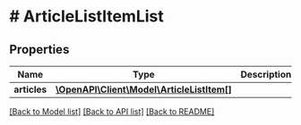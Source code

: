 # # ArticleListItemList

## Properties

Name | Type | Description | Notes
------------ | ------------- | ------------- | -------------
**articles** | [**\OpenAPI\Client\Model\ArticleListItem[]**](ArticleListItem.md) |  | [optional]

[[Back to Model list]](../../README.md#models) [[Back to API list]](../../README.md#endpoints) [[Back to README]](../../README.md)
